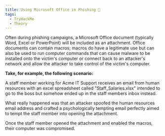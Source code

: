 ```yaml
---
title: Using Microsoft Office in Phishing 🐾
tags:
  - TryHackMe
  - Theory
---
```

Often during phishing campaigns, a Microsoft Office document (typically Word, Excel or PowerPoint) will be included as an attachment. Office documents can contain macros; macros do have a legitimate use but can also be used to run computer commands that can cause malware to be installed onto the victim's computer or connect back to an attacker's network and allow the attacker to take control of the victim's computer.

**Take, for example, the following scenario:**

A staff member working for Acme IT Support receives an email from human resources with an excel spreadsheet called "Staff_Salaries.xlsx" intended to go to the boss but somehow ended up in the staff members inbox instead. 

What really happened was that an attacker spoofed the human resources email address and crafted a psychologically tempting email perfectly aimed to tempt the staff member into opening the attachment.

Once the staff member opened the attachment and enabled the macros, their computer was compromised.